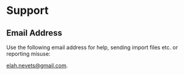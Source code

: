 # Support
## Email Address 
Use the following email address for help, sending import files etc. or reporting misuse:

<elah.nevets@gmail.com>.